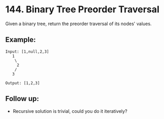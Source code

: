 # 144. Binary Tree Preorder Traversal

Given a binary tree, return the preorder traversal of its nodes' values.

## Example:

```
Input: [1,null,2,3]
   1
    \
     2
    /
   3

Output: [1,2,3]
```

## Follow up: 

* Recursive solution is trivial, could you do it iteratively?
